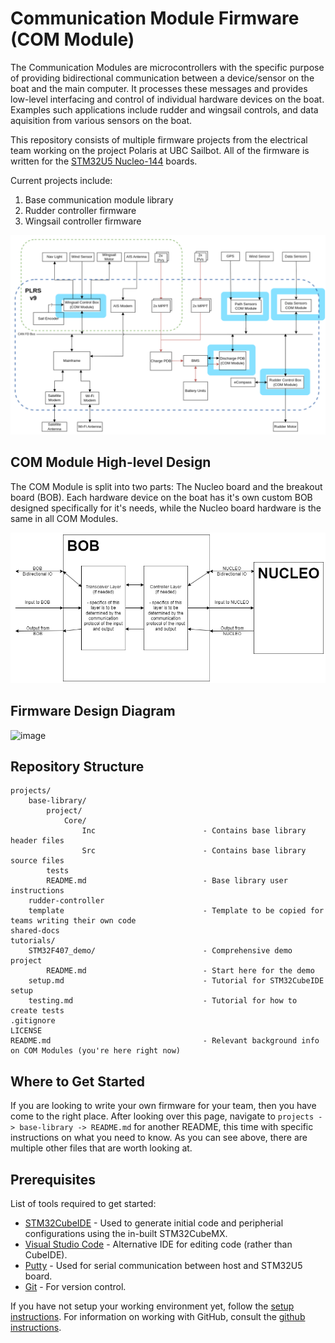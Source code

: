 # Communication Module Firmware (COM Module)

The Communication Modules are microcontrollers with the specific purpose of providing bidirectional communication between a device/sensor on the boat and the main computer. It processes these messages and provides low-level interfacing and control of individual hardware devices on the boat. Examples such applications include rudder and wingsail controls, and data aquisition from various sensors on the boat.

This repository consists of multiple firmware projects from the electrical team working on the project Polaris at UBC Sailbot. All of the firmware is written for the [STM32U5 Nucleo-144](https://www.st.com/en/evaluation-tools/nucleo-u575zi-q.html) boards.

Current projects include:

1. Base communication module library
2. Rudder controller firmware
3. Wingsail controller firmware

![High-level diagram of communication system](shared_docs/images/HL_COM_Diagram.png)

## COM Module High-level Design

The COM Module is split into two parts: The Nucleo board and the breakout board (BOB). Each hardware device on the boat has it's own custom BOB designed specifically for it's needs, while the Nucleo board hardware is the same in all COM Modules.

<!-- ![COM module high-level](shared_docs/images/COM_Internals_Diagram.png) -->

![alt text](shared_docs/images/COM_Internals_Diagram2.png)

## Firmware Design Diagram
<img width="693" alt="image" src="https://github.com/UBCSailbot/com-module-firmware/assets/144284916/f6985165-35a1-43e2-b885-3d951ad07747">

## Repository Structure

<!--
```
root/
    README.md
    .gitignore
    LICENSE
    tutorial/                              - Setup instructions and tutorials
    shared docs/                           - Common/shared documents between projects
    setup_instructions.md
    scripts/                               - Automated testing and deployment scripts
    projects/
        project1/
            project/                          - Main CubeIDE Project
            tests/                            - Component level unit tests
                COMPONENT1/
                COMPONENT2/
            docs/                             - Project technical documentation
                architecture.md
                testing_instructions.md
                datasheets/
                    component1.pdf
        project2/
```
-->

```
projects/
    base-library/
        project/
            Core/
                Inc                        - Contains base library header files
                Src                        - Contains base library source files
        tests
        README.md                          - Base library user instructions
    rudder-controller
    template                               - Template to be copied for teams writing their own code
shared-docs
tutorials/
    STM32F407_demo/                        - Comprehensive demo project
        README.md                          - Start here for the demo
    setup.md                               - Tutorial for STM32CubeIDE setup
    testing.md                             - Tutorial for how to create tests
.gitignore
LICENSE
README.md                                  - Relevant background info on COM Modules (you're here right now)
```

## Where to Get Started
If you are looking to write your own firmware for your team, then you have come to the right place. After looking over this page, navigate to ```projects -> base-library -> README.md``` for another README, this time with specific instructions on what you need to know. As you can see above, there are multiple other files that are worth looking at. 

## Prerequisites

List of tools required to get started:

- [STM32CubeIDE](https://www.st.com/en/development-tools/stm32cubeide.html) - Used to generate initial code and peripherial configurations using the in-built STM32CubeMX.
- [Visual Studio Code](https://code.visualstudio.com/) - Alternative IDE for editing code (rather than CubeIDE).
- [Putty](https://putty.org/) - Used for serial communication between host and STM32U5 board.
- [Git](https://git-scm.com/downloads) - For version control.

If you have not setup your working environment yet, follow the [setup instructions](tutorials/setup.md).
For information on working with GitHub, consult the [github instructions](tutorials/github.md).

<!-- ## Resources -->
